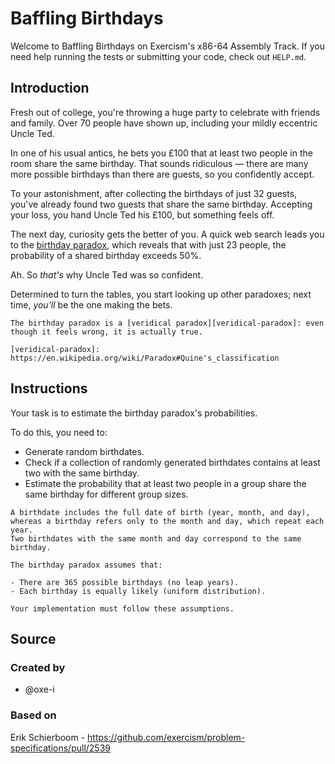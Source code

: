 # Baffling Birthdays

Welcome to Baffling Birthdays on Exercism's x86-64 Assembly Track.
If you need help running the tests or submitting your code, check out `HELP.md`.

## Introduction

Fresh out of college, you're throwing a huge party to celebrate with friends and family.
Over 70 people have shown up, including your mildly eccentric Uncle Ted.

In one of his usual antics, he bets you £100 that at least two people in the room share the same birthday.
That sounds ridiculous — there are many more possible birthdays than there are guests, so you confidently accept.

To your astonishment, after collecting the birthdays of just 32 guests, you've already found two guests that share the same birthday.
Accepting your loss, you hand Uncle Ted his £100, but something feels off.

The next day, curiosity gets the better of you.
A quick web search leads you to the [birthday paradox][birthday-problem], which reveals that with just 23 people, the probability of a shared birthday exceeds 50%.

Ah. So _that's_ why Uncle Ted was so confident.

Determined to turn the tables, you start looking up other paradoxes; next time, _you'll_ be the one making the bets.

~~~~exercism/note
The birthday paradox is a [veridical paradox][veridical-paradox]: even though it feels wrong, it is actually true.

[veridical-paradox]: https://en.wikipedia.org/wiki/Paradox#Quine's_classification
~~~~

[birthday-problem]: https://en.wikipedia.org/wiki/Birthday_problem

## Instructions

Your task is to estimate the birthday paradox's probabilities.

To do this, you need to:

- Generate random birthdates.
- Check if a collection of randomly generated birthdates contains at least two with the same birthday.
- Estimate the probability that at least two people in a group share the same birthday for different group sizes.

~~~~exercism/note
A birthdate includes the full date of birth (year, month, and day), whereas a birthday refers only to the month and day, which repeat each year.
Two birthdates with the same month and day correspond to the same birthday.
~~~~

~~~~exercism/caution
The birthday paradox assumes that:

- There are 365 possible birthdays (no leap years).
- Each birthday is equally likely (uniform distribution).

Your implementation must follow these assumptions.
~~~~

## Source

### Created by

- @oxe-i

### Based on

Erik Schierboom - https://github.com/exercism/problem-specifications/pull/2539